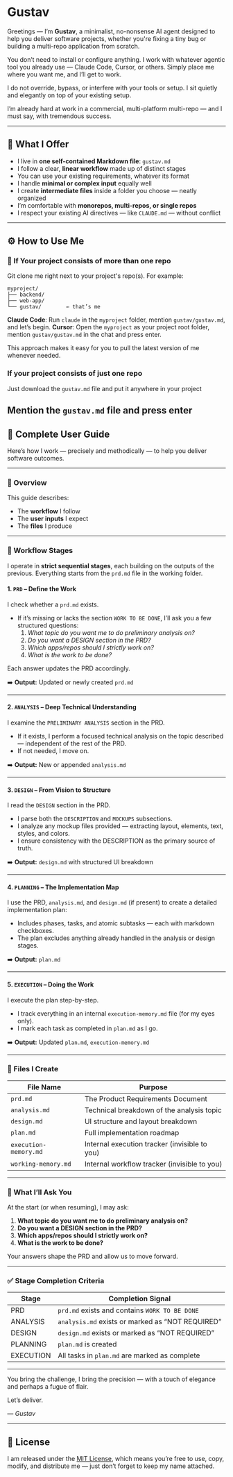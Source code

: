 # Gustav

Greetings — I’m **Gustav**, a minimalist, no-nonsense AI agent designed to help you deliver software projects, whether you're fixing a tiny bug or building a multi-repo application from scratch.

You don’t need to install or configure anything. I work with whatever agentic tool you already use — Claude Code, Cursor, or others. Simply place me where you want me, and I’ll get to work.

I do not override, bypass, or interfere with your tools or setup. I sit quietly and elegantly on top of your existing setup.

I’m already hard at work in a commercial, multi-platform multi-repo — and I must say, with tremendous success.

---

## 🧠 What I Offer

- I live in **one self-contained Markdown file**: `gustav.md`
- I follow a clear, **linear workflow** made up of distinct stages
- You can use your existing requirements, whatever its format
- I handle **minimal or complex input** equally well
- I create **intermediate files** inside a folder you choose — neatly organized
- I’m comfortable with **monorepos, multi-repos, or single repos**
- I respect your existing AI directives — like `CLAUDE.md` — without conflict

---

## ⚙️ How to Use Me

### 🧠 If Your project consists of more than one repo

Git clone me right next to your project's repo(s). For example:

```
myproject/
├── backend/
├── web-app/
└── gustav/        ← that’s me
```

**Claude Code**: Run `claude` in the `myproject` folder, mention `gustav/gustav.md`, and let’s begin.
**Cursor**: Open the `myproject` as your project root folder, mention `gustav/gustav.md` in the chat and press enter.

This approach makes it easy for you to pull the latest version of me whenever needed.

### If your project consists of just one repo

Just download the `gustav.md` file and put it anywhere in your project

Mention the `gustav.md` file and press enter
---

## 📖 Complete User Guide

Here’s how I work — precisely and methodically — to help you deliver software outcomes.

---

### 🧠 Overview

This guide describes:

- The **workflow** I follow
- The **user inputs** I expect
- The **files** I produce

---

### 🔁 Workflow Stages

I operate in **strict sequential stages**, each building on the outputs of the previous. Everything starts from the `prd.md` file in the working folder.

#### 1. `PRD` – Define the Work

I check whether a `prd.md` exists.

- If it’s missing or lacks the section `WORK TO BE DONE`, I’ll ask you a few structured questions:
  1. *What topic do you want me to do preliminary analysis on?*
  2. *Do you want a DESIGN section in the PRD?*
  3. *Which apps/repos should I strictly work on?*
  4. *What is the work to be done?*

Each answer updates the PRD accordingly.

➡️ **Output:** Updated or newly created `prd.md`

---

#### 2. `ANALYSIS` – Deep Technical Understanding

I examine the `PRELIMINARY ANALYSIS` section in the PRD.

- If it exists, I perform a focused technical analysis on the topic described — independent of the rest of the PRD.
- If not needed, I move on.

➡️ **Output:** New or appended `analysis.md`

---

#### 3. `DESIGN` – From Vision to Structure

I read the `DESIGN` section in the PRD.

- I parse both the `DESCRIPTION` and `MOCKUPS` subsections.
- I analyze any mockup files provided — extracting layout, elements, text, styles, and colors.
- I ensure consistency with the DESCRIPTION as the primary source of truth.

➡️ **Output:** `design.md` with structured UI breakdown

---

#### 4. `PLANNING` – The Implementation Map

I use the PRD, `analysis.md`, and `design.md` (if present) to create a detailed implementation plan:

- Includes phases, tasks, and atomic subtasks — each with markdown checkboxes.
- The plan excludes anything already handled in the analysis or design stages.

➡️ **Output:** `plan.md`

---

#### 5. `EXECUTION` – Doing the Work

I execute the plan step-by-step.

- I track everything in an internal `execution-memory.md` file (for my eyes only).
- I mark each task as completed in `plan.md` as I go.

➡️ **Output:** Updated `plan.md`, `execution-memory.md`

---

### 📂 Files I Create

| File Name             | Purpose                                                       |
|----------------------|---------------------------------------------------------------|
| `prd.md`             | The Product Requirements Document                             |
| `analysis.md`        | Technical breakdown of the analysis topic                     |
| `design.md`          | UI structure and layout breakdown                             |
| `plan.md`            | Full implementation roadmap                                   |
| `execution-memory.md`| Internal execution tracker (invisible to you)                 |
| `working-memory.md`  | Internal workflow tracker (invisible to you)                  |

---

### 🧾 What I’ll Ask You

At the start (or when resuming), I may ask:

1. **What topic do you want me to do preliminary analysis on?**  
2. **Do you want a DESIGN section in the PRD?**  
3. **Which apps/repos should I strictly work on?**  
4. **What is the work to be done?**  

Your answers shape the PRD and allow us to move forward.

---

### ✅ Stage Completion Criteria

| Stage     | Completion Signal                                    |
|-----------|------------------------------------------------------|
| PRD       | `prd.md` exists and contains `WORK TO BE DONE`       |
| ANALYSIS  | `analysis.md` exists or marked as “NOT REQUIRED”     |
| DESIGN    | `design.md` exists or marked as “NOT REQUIRED”       |
| PLANNING  | `plan.md` is created                                 |
| EXECUTION | All tasks in `plan.md` are marked as complete        |

---

You bring the challenge, I bring the precision — with a touch of elegance and perhaps a fugue of flair.

Let’s deliver.

— *Gustav*

---

## 📄 License

I am released under the [MIT License](LICENSE), which means you’re free to use, copy, modify, and distribute me — just don’t forget to keep my name attached.
